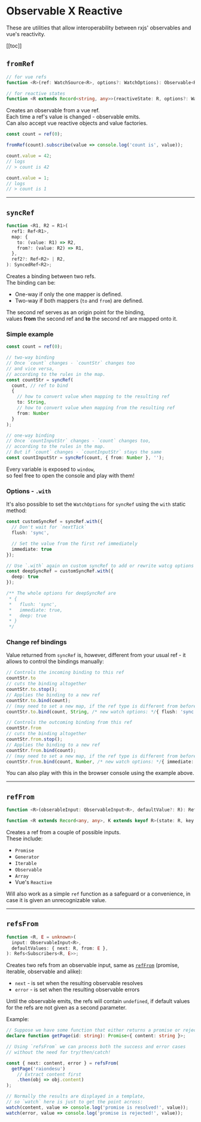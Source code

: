 # Observable X Reactive

These are utilities that allow interoperability between rxjs' observables and vue's reactivity.

[[toc]]

## `fromRef`

```ts
// for vue refs
function <R>(ref: WatchSource<R>, options?: WatchOptions): Observable<R>;

// for reactive states
function <R extends Record<string, any>>(reactiveState: R, options?: WatchOptions): Observable<R>;
```

Creates an observable from a vue ref.\
Each time a ref's value is changed - observable emits.\
Can also accept vue reactive objects and value factories.

```ts
const count = ref(0);

fromRef(count).subscribe(value => console.log('count is', value));

count.value = 42;
// logs
// > count is 42

count.value = 1;
// logs
// > count is 1
```

---

## `syncRef`

```ts
function <R1, R2 = R1>(
  ref1: Ref<R1>,
  map: {
    to: (value: R1) => R2,
    from?: (value: R2) => R1,
  },
  ref2?: Ref<R2> | R2,
): SyncedRef<R2>;
```

Creates a binding between two refs.\
The binding can be:
- One-way if only the one mapper is defined.
- Two-way if both mappers (`to` and `from`) are defined.

The second ref serves as an origin point for the binding,\
values **from** the second ref and **to** the second ref are mapped onto it.

### Simple example

```ts
const count = ref(0);

// two-way binding
// Once `count` changes - `countStr` changes too
// and vice versa,
// according to the rules in the map.
const countStr = syncRef(
  count, // ref to bind
  {
    // how to convert value when mapping to the resulting ref
    to: String,
    // how to convert value when mapping from the resulting ref
    from: Number
  }
);

// one-way binding
// Once `countInputStr` changes - `count` changes too,
// according to the rules in the map.
// But if `count` changes - `countInputStr` stays the same
const countInputStr = syncRef(count, { from: Number }, '');
```

Every variable is exposed to `window`,\
so feel free to open the console and play with them!

<ClientOnly>
  <SyncRef/>
</ClientOnly>

### Options - `.with`

It's also possible to set the `WatchOptions` for `syncRef` using the `with` static method:

```ts
const customSyncRef = syncRef.with({
  // Don't wait for `nextTick`
  flush: 'sync',

  // Set the value from the first ref immediately
  immediate: true
});

// Use `.with` again on custom syncRef to add or rewrite watcg options
const deepSyncRef = customSyncRef.with({
  deep: true
});

/** The whole options for deepSyncRef are
 * {
 *   flush: 'sync',
 *   immediate: true,
 *   deep: true
 * }
 */
```

### Change ref bindings

Value returned from `syncRef` is, however,
different from your usual ref - it allows to control the bindings manually:

```ts
// Controls the incoming binding to this ref
countStr.to
// cuts the binding altogether
countStr.to.stop();
// Applies the binding to a new ref
countStr.to.bind(count);
// (may need to set a new map, if the ref type is different from before)
countStr.to.bind(count, String, /* new watch options: */{ flush: 'sync' });

// Controls the outcoming binding from this ref
countStr.from
// cuts the binding altogether
countStr.from.stop();
// Applies the binding to a new ref
countStr.from.bind(count);
// (may need to set a new map, if the ref type is different from before)
countStr.from.bind(count, Number, /* new watch options: */{ immediate: true });
```

You can also play with this in the browser console using the example above.

---

## `refFrom`

```ts
function <R>(obserableInput: ObservableInput<R>, defaultValue?: R): Ref<UnwrapRef<R>>;

function <R extends Record<any, any>, K extends keyof R>(state: R, key: K): Ref<UnwrapRef<R[K]>>;
```

Creates a ref from a couple of possible inputs.\
These include:
- `Promise`
- `Generator`
- `Iterable`
- `Observable`
- `Array`
- Vue's `Reactive`

Will also work as a simple `ref` function as a safeguard or a convenience, in case it is given an unrecognizable value.

---

## `refsFrom`

```ts
function <R, E = unknown>(
  input: ObservableInput<R>,
  defaultValues: { next: R, from: E },
): Refs<Subscribers<R, E>>;
```

Creates two refs from an observable input, same as [`refFrom`](#reffrom) (promise, iterable, observable and alike):
- `next` - is set when the resulting observable resolves
- `error` - is set when the resulting observable errors

Until the observable emits, the refs will contain `undefined`,
if default values for the refs are not given as a second parameter.

Example:
```ts
// Suppose we have some function that either returns a promise or rejects it:
declare function getPage(id: string): Promise<{ content: string }>;

// Using `refsFrom` we can process both the success and error cases
// without the need for try/then/catch!

const { next: content, error } = refsFrom(
  getPage('raiondesu')
    // Extract content first
    .then(obj => obj.content)
);

// Normally the results are displayed in a template,
// so `watch` here is just to get the point across:
watch(content, value => console.log('promise is resolved!', value));
watch(error, value => console.log('promise is rejected!', value));
```

